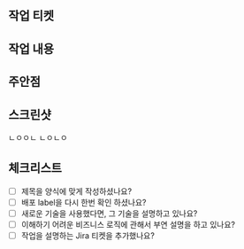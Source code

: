 ## 작업 티켓 <!-- [필수] 작업 티켓의 링크를 넣어주세요 -->


## 작업 내용 <!-- [필수] 작업 내용을 간결하게 설명해주세요 -->


## 주안점 <!-- [선택] 유심히 봐주었으면 하는 부분을 설명해주세요 -->


## 스크린샷 <!-- [선택] 작업한 UI의 스크린샷을 넣어주세요 -->
ㄴㅇㅇㄴ
ㄴㅇㄴㅇ
## 체크리스트
- [ ] 제목을 양식에 맞게 작성하셨나요?
- [ ] 배포 label을 다시 한번 확인 하셨나요?
- [ ] 새로운 기술을 사용했다면, 그 기술을 설명하고 있나요?
- [ ] 이해하기 어려운 비즈니스 로직에 관해서 부연 설명을 하고 있나요?
- [ ] 작업을 설명하는 Jira 티켓을 추가했나요?